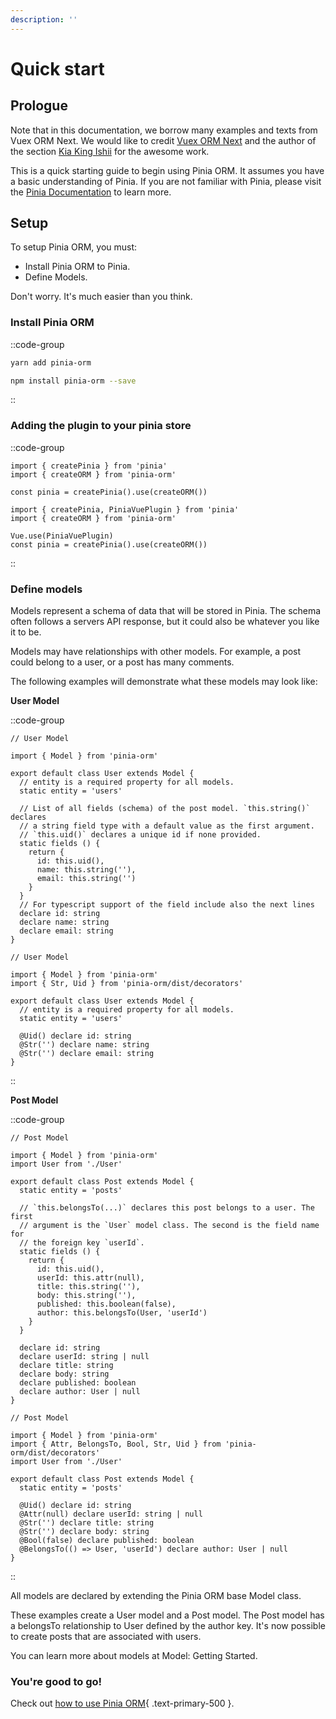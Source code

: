 ```yaml
---
description: ''
---
```


# Quick start

  ## Prologue

  Note that in this documentation, we borrow many examples and texts from Vuex ORM Next. 
  We would like to credit [Vuex ORM Next](https://next.vuex-orm.org/) and the author of the section [Kia King Ishii](https://github.com/kiaking) for the awesome work.

  This is a quick starting guide to begin using Pinia ORM. It assumes you have a basic understanding of Pinia. 
  If you are not familiar with Pinia, please visit the [Pinia Documentation](https://pinia.vuejs.org/) to learn more.

  ## Setup

  To setup Pinia ORM, you must:

  - Install Pinia ORM to Pinia.
  - Define Models.

  Don't worry. It's much easier than you think.

  ### Install Pinia ORM

  ::code-group
  ```bash [Yarn]
  yarn add pinia-orm
  ```
  ```bash [NPM]
  npm install pinia-orm --save
  ```
  ::

  ### Adding the plugin to your pinia store

  ::code-group
  ```js{}[Vue3]
  import { createPinia } from 'pinia'
  import { createORM } from 'pinia-orm'

  const pinia = createPinia().use(createORM())
  ```
  ```js{}[Vue2]
  import { createPinia, PiniaVuePlugin } from 'pinia'
  import { createORM } from 'pinia-orm'

  Vue.use(PiniaVuePlugin)
  const pinia = createPinia().use(createORM())
  ```
  ::

  ### Define models

  Models represent a schema of data that will be stored in Pinia. The schema often follows a servers API response, but it could also be whatever you like it to be.
  
  Models may have relationships with other models. For example, a post could belong to a user, or a post has many comments.
  
  The following examples will demonstrate what these models may look like:

  **User Model**

  ::code-group
  ```ts{}[Fields Method]
  // User Model

  import { Model } from 'pinia-orm'
  
  export default class User extends Model {
    // entity is a required property for all models.
    static entity = 'users'
  
    // List of all fields (schema) of the post model. `this.string()` declares
    // a string field type with a default value as the first argument.
    // `this.uid()` declares a unique id if none provided.
    static fields () {
      return {
        id: this.uid(),
        name: this.string(''),
        email: this.string('')
      }
    }
    // For typescript support of the field include also the next lines
    declare id: string
    declare name: string
    declare email: string
  }
  ```
  ```ts{}[Decorator Method]
  // User Model

  import { Model } from 'pinia-orm'
  import { Str, Uid } from 'pinia-orm/dist/decorators'
  
  export default class User extends Model {
    // entity is a required property for all models.
    static entity = 'users'
  
    @Uid() declare id: string
    @Str('') declare name: string
    @Str('') declare email: string
  }
  ```
  ::

  **Post Model**

  ::code-group
  ```ts{}[Fields Method]
  // Post Model

  import { Model } from 'pinia-orm'
  import User from './User'
  
  export default class Post extends Model {
    static entity = 'posts'
  
    // `this.belongsTo(...)` declares this post belongs to a user. The first
    // argument is the `User` model class. The second is the field name for
    // the foreign key `userId`.
    static fields () {
      return {
        id: this.uid(),
        userId: this.attr(null),
        title: this.string(''),
        body: this.string(''),
        published: this.boolean(false),
        author: this.belongsTo(User, 'userId')
      }
    }
    
    declare id: string
    declare userId: string | null
    declare title: string
    declare body: string
    declare published: boolean
    declare author: User | null
  }
  ```
  ```ts{}[Decorator Method]
  // Post Model

  import { Model } from 'pinia-orm'
  import { Attr, BelongsTo, Bool, Str, Uid } from 'pinia-orm/dist/decorators'
  import User from './User'
  
  export default class Post extends Model {
    static entity = 'posts'
  
    @Uid() declare id: string
    @Attr(null) declare userId: string | null
    @Str('') declare title: string
    @Str('') declare body: string
    @Bool(false) declare published: boolean
    @BelongsTo(() => User, 'userId') declare author: User | null
  }
  ```
  ::

  All models are declared by extending the Pinia ORM base Model class.
  
  These examples create a User model and a Post model. The Post model has a belongsTo relationship to User defined by the author key. It's now possible to create posts that are associated with users.
  
  You can learn more about models at Model: Getting Started.

  ### You're good to go!

  Check out [how to use Pinia ORM](/guide/getting-started/usage){ .text-primary-500 }.
